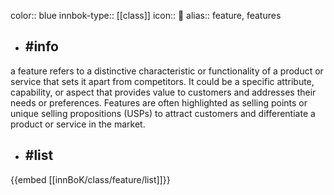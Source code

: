 color:: blue
innbok-type:: [[class]]
icon:: 🌟
alias:: feature, features

- ## #info 
a feature refers to a distinctive characteristic or functionality of a product or service that sets it apart from competitors. It could be a specific attribute, capability, or aspect that provides value to customers and addresses their needs or preferences. Features are often highlighted as selling points or unique selling propositions (USPs) to attract customers and differentiate a product or service in the market.
- ## #list 
{{embed [[innBoK/class/feature/list]]}}

